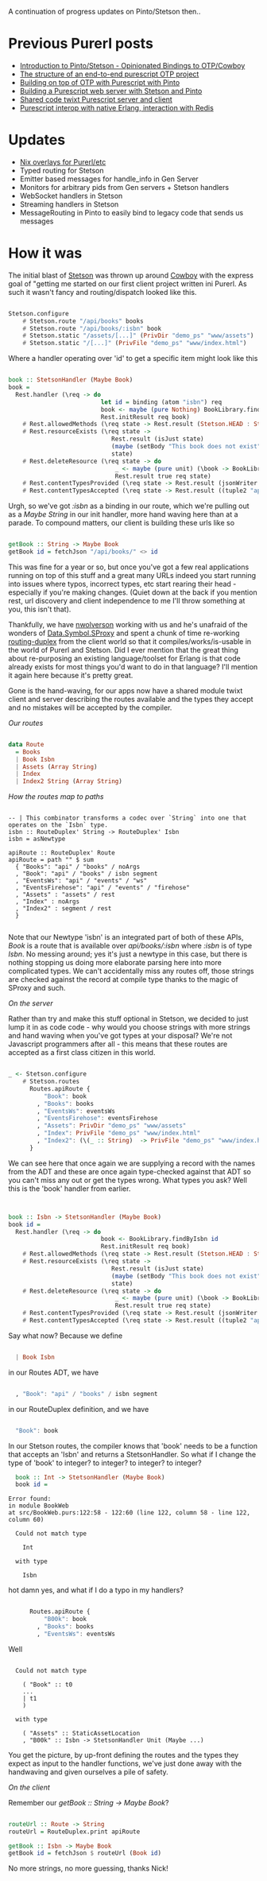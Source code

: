 A continuation of progress updates on Pinto/Stetson then..

# Previous Purerl posts

- [Introduction to Pinto/Stetson - Opinionated Bindings to OTP/Cowboy](/entries/introducing-pinto-and-stetson---opinionated-purescript-bindings-to-otp-and-cowboy.html)
- [The structure of an end-to-end purescript OTP project](/entries/the-structure-of-an-end-to-end-purescript-otp-project.html)
- [Building on top of OTP with Purescript with Pinto](/entries/building-on-top-of-otp-with-purescript-with-pinto.html)
- [Building a Purescript web server with Stetson and Pinto](/entries/building-a-purescript-web-server-with-stetson-and-pinto.html)
- [Shared code twixt Purescript server and client](/entries/shared-code-twixt-purescript-server-and-client.html)
- [Purescript interop with native Erlang, interaction with Redis](/entries/purescript-interop-with-native-erlang---interacting-with-redis.html)

# Updates

- [Nix overlays for Purerl/etc](/entries/updates-to-pinto+stetson---purerl-in-progress.html)
- Typed routing for Stetson
- Emitter based messages for handle\_info in Gen Server
- Monitors for arbitrary pids from Gen servers + Stetson handlers
- WebSocket handlers in Stetson
- Streaming handlers in Stetson
- MessageRouting in Pinto to easily bind to legacy code that sends us messages


# How it was

The initial blast of [Stetson](https://github.com/id3as/purescript-erl-stetson) was thrown up around [Cowboy](https://github.com/ninenines/cowboy) with the express goal of "getting me started on our first client project written ini Purerl. As such it wasn't fancy and routing/dispatch looked like this.

```haskell

Stetson.configure
    # Stetson.route "/api/books" books
    # Stetson.route "/api/books/:isbn" book
    # Stetson.static "/assets/[...]" (PrivDir "demo_ps" "www/assets")
    # Stetson.static "/[...]" (PrivFile "demo_ps" "www/index.html")

```


Where a handler operating over  'id' to get a specific item might look like this

```haskell

book :: StetsonHandler (Maybe Book)
book = 
  Rest.handler (\req -> do
                          let id = binding (atom "isbn") req
                          book <- maybe (pure Nothing) BookLibrary.findByIsbn id
                          Rest.initResult req book)
    # Rest.allowedMethods (\req state -> Rest.result (Stetson.HEAD : Stetson.PUT : Stetson.DELETE : Stetson.GET : Stetson.OPTIONS : nil) req state)
    # Rest.resourceExists (\req state -> 
                             Rest.result (isJust state) 
                             (maybe (setBody "This book does not exist" req) (\_ -> req) state)
                             state)
    # Rest.deleteResource (\req state -> do
                              _ <- maybe (pure unit) (\book -> BookLibrary.delete book.isbn) state
                              Rest.result true req state)
    # Rest.contentTypesProvided (\req state -> Rest.result (jsonWriter : nil) req state)
    # Rest.contentTypesAccepted (\req state -> Rest.result ((tuple2 "application/json" acceptJson) : nil) req state)

```


Urgh, so we've got *:isbn* as a binding in our route, which we're pulling out as a *Maybe String* in our init handler, more hand waving here than at a parade. To compound matters, our client is building these urls like so

```haskell

getBook :: String -> Maybe Book
getBook id = fetchJson "/api/books/" <> id

```

This was fine for a year or so, but once you've got a few real applications running on top of this stuff and a great many URLs indeed you start running into issues where typos, incorrect types, etc start rearing their head - especially if you're making changes. (Quiet down at the back if you mention rest, url discovery and client independence to me I'll throw something at you, this isn't that).

Thankfully, we have [nwolverson](http://twitter.com/nwolverson) working with us and he's unafraid of the wonders of [Data.Symbol.SProxy](https://pursuit.purerl.fun/packages/typelevel-prelude/3.0.0/docs/Type.Data.Symbol) and spent a chunk of time re-working [routing-duplex](https://github.com/natefaubion/purescript-routing-duplex) from the client world so that it compiles/works/is-usable in the world of Purerl and Stetson.  Did I ever mention that the great thing about re-purposing an existing language/toolset for Erlang is that code already exists for most things you'd want to do in that language? I'll mention it again here because it's pretty great.

Gone is the hand-waving, for our apps now have a shared module twixt client and server describing the routes available and the types they accept and no mistakes will be accepted by the compiler.

*Our routes*

```haskell

data Route
  = Books
  | Book Isbn
  | Assets (Array String)
  | Index
  | Index2 String (Array String)

```

*How the routes map to paths*

```

-- | This combinator transforms a codec over `String` into one that operates on the `Isbn` type.
isbn :: RouteDuplex' String -> RouteDuplex' Isbn
isbn = asNewtype

apiRoute :: RouteDuplex' Route
apiRoute = path "" $ sum
  { "Books": "api" / "books" / noArgs
  , "Book": "api" / "books" / isbn segment
  , "EventsWs": "api" / "events" / "ws"
  , "EventsFirehose": "api" / "events" / "firehose"
  , "Assets" : "assets" / rest
  , "Index" : noArgs
  , "Index2" : segment / rest
  }


```

Note that our Newtype 'isbn' is an integrated part of both of these APIs, *Book* is a route that is available over *api/books/:isbn* where *:isbn* is of type *Isbn*. No messing around; yes it's just a newtype in this case, but there is nothing stopping us doing more elaborate parsing here into more complicated types. We can't accidentally miss any routes off, those strings are checked against the record at compile type thanks to the magic of SProxy and such.

*On the server*

Rather than try and make this stuff optional in Stetson, we decided to just lump it in as code code - why would you choose strings with more strings and hand waving when you've got types at your disposal? We're not Javascript programmers after all - this means that these routes are accepted as a first class citizen in this world.

```haskell

_ <- Stetson.configure
    # Stetson.routes
      Routes.apiRoute {
          "Book": book
        , "Books": books
        , "EventsWs": eventsWs
        , "EventsFirehose": eventsFirehose
        , "Assets": PrivDir "demo_ps" "www/assets"
        , "Index": PrivFile "demo_ps" "www/index.html"
        , "Index2": (\(_ :: String)  -> PrivFile "demo_ps" "www/index.html")
      }


```

We can see here that once again we are supplying a record with the names from the ADT and these are once again type-checked against that ADT so you can't miss any out or get the types wrong. What types you ask? Well this is the 'book' handler from earlier.


```haskell


book :: Isbn -> StetsonHandler (Maybe Book)
book id =
  Rest.handler (\req -> do
                          book <- BookLibrary.findByIsbn id
                          Rest.initResult req book)
    # Rest.allowedMethods (\req state -> Rest.result (Stetson.HEAD : Stetson.PUT : Stetson.DELETE : Stetson.GET : Stetson.OPTIONS : nil) req state)
    # Rest.resourceExists (\req state ->
                             Rest.result (isJust state)
                             (maybe (setBody "This book does not exist" req) (\_ -> req) state)
                             state)
    # Rest.deleteResource (\req state -> do
                              _ <- maybe (pure unit) (\book -> BookLibrary.delete book.isbn) state
                              Rest.result true req state)
    # Rest.contentTypesProvided (\req state -> Rest.result (jsonWriter : nil) req state)
    # Rest.contentTypesAccepted (\req state -> Rest.result ((tuple2 "application/json" acceptJson) : nil) req state)

```

Say what now? Because we define

```haskell

  | Book Isbn

```

in our Routes ADT, we have 


```haskell

  , "Book": "api" / "books" / isbn segment

```

in our RouteDuplex definition, and we have


```haskell

  "Book": book

```

In our Stetson routes, the compiler knows that 'book' needs to be a function that accepts an 'Isbn' and returns a StetsonHandler. So what if I change the type of 'book' to integer? to integer? to integer? to integer?

```haskell
  book :: Int -> StetsonHandler (Maybe Book)
  book id =
```


```
Error found:
in module BookWeb
at src/BookWeb.purs:122:58 - 122:60 (line 122, column 58 - line 122, column 60)

  Could not match type

    Int

  with type

    Isbn

```

hot damn yes, and what if I do a typo in my handlers?

```haskell

      Routes.apiRoute {
          "B00k": book
        , "Books": books
        , "EventsWs": eventsWs

```

Well

```

  Could not match type

    ( "Book" :: t0
    ...
    | t1
    )

  with type

    ( "Assets" :: StaticAssetLocation
    , "B00k" :: Isbn -> StetsonHandler Unit (Maybe ...)

```

You get the picture, by up-front defining the routes and the types they expect as input to the handler functions, we've just done away with the handwaving and given ourselves a pile of safety.

*On the client*

Remember our *getBook :: String -> Maybe Book*? 

```haskell

routeUrl :: Route -> String
routeUrl = RouteDuplex.print apiRoute

getBook :: Isbn -> Maybe Book
getBook id = fetchJson $ routeUrl (Book id)

```

No more strings, no more guessing, thanks Nick!

